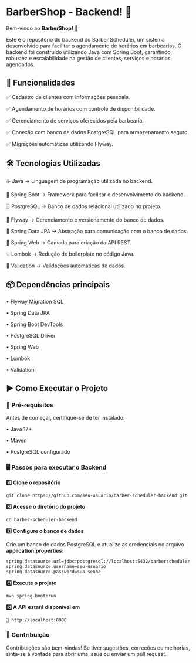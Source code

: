# **BarberShop - Backend!** 🚀

Bem-vindo ao **BarberShop!** 🚀

Este é o repositório do backend do Barber Scheduler, um sistema desenvolvido para facilitar o agendamento de horários em barbearias. O backend foi construído utilizando Java com Spring Boot, garantindo robustez e escalabilidade na gestão de clientes, serviços e horários agendados.

## 🚀 Funcionalidades

✅ Cadastro de clientes com informações pessoais.

✅ Agendamento de horários com controle de disponibilidade.

✅ Gerenciamento de serviços oferecidos pela barbearia.

✅ Conexão com banco de dados PostgreSQL para armazenamento seguro.

✅ Migrações automáticas utilizando Flyway.


## 🛠️ Tecnologias Utilizadas

☕ Java → Linguagem de programação utilizada no backend.

🌱 Spring Boot → Framework para facilitar o desenvolvimento do backend.

🗄️ PostgreSQL → Banco de dados relacional utilizado no projeto.

📜 Flyway → Gerenciamento e versionamento do banco de dados.

🔧 Spring Data JPA → Abstração para comunicação com o banco de dados.

🔄 Spring Web → Camada para criação da API REST.

💡 Lombok → Redução de boilerplate no código Java.

📌 Validation → Validações automáticas de dados.

## 📦 Dependências principais

• Flyway Migration SQL

• Spring Data JPA

• Spring Boot DevTools

• PostgreSQL Driver

• Spring Web

• Lombok

• Validation


## ▶️ Como Executar o Projeto

### 📌 Pré-requisitos

Antes de começar, certifique-se de ter instalado:

• Java 17+

• Maven

• PostgreSQL configurado


### 🖥️ Passos para executar o Backend

**1️⃣ Clone o repositório**
```
git clone https://github.com/seu-usuario/barber-scheduler-backend.git
```
**2️⃣ Acesse o diretório do projeto**
```
cd barber-scheduler-backend
```
**3️⃣ Configure o banco de dados**

Crie um banco de dados PostgreSQL e atualize as credenciais no arquivo **application.properties**:
```
spring.datasource.url=jdbc:postgresql://localhost:5432/barberscheduler
spring.datasource.username=seu-usuario
spring.datasource.password=sua-senha
```
**4️⃣ Execute o projeto**
```
mvn spring-boot:run
```
**5️⃣ A API estará disponível em**
```
🔗 http://localhost:8080
```
### 🤝 Contribuição

Contribuições são bem-vindas! Se tiver sugestões, correções ou melhorias, sinta-se à vontade para abrir uma issue ou enviar um pull request.
